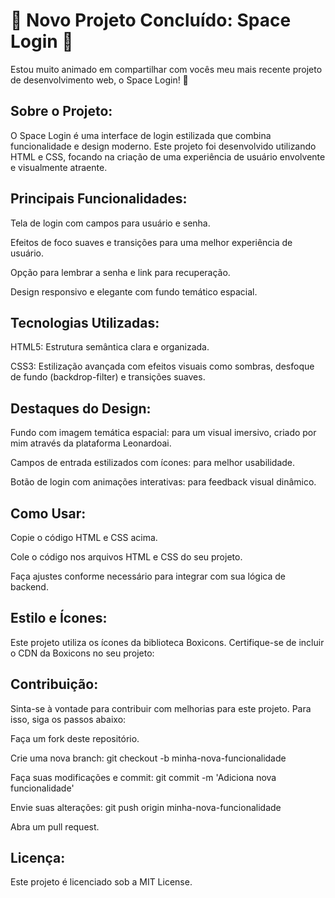 # 🎉 Novo Projeto Concluído: Space Login 🎉
Estou muito animado em compartilhar com vocês meu mais recente projeto de desenvolvimento web, o Space Login! 🚀

## Sobre o Projeto:
O Space Login é uma interface de login estilizada que combina funcionalidade e design moderno. Este projeto foi desenvolvido utilizando HTML e CSS, focando na criação de uma experiência de usuário envolvente e visualmente atraente.

## Principais Funcionalidades:
Tela de login com campos para usuário e senha.

Efeitos de foco suaves e transições para uma melhor experiência de usuário.

Opção para lembrar a senha e link para recuperação.

Design responsivo e elegante com fundo temático espacial.

## Tecnologias Utilizadas:
HTML5: Estrutura semântica clara e organizada.

CSS3: Estilização avançada com efeitos visuais como sombras, desfoque de fundo (backdrop-filter) e transições suaves.

## Destaques do Design:
Fundo com imagem temática espacial: para um visual imersivo, criado por mim através da plataforma Leonardoai.

Campos de entrada estilizados com ícones: para melhor usabilidade.

Botão de login com animações interativas: para feedback visual dinâmico.

## Como Usar:
Copie o código HTML e CSS acima.

Cole o código nos arquivos HTML e CSS do seu projeto.

Faça ajustes conforme necessário para integrar com sua lógica de backend.

## Estilo e Ícones:
Este projeto utiliza os ícones da biblioteca Boxicons. Certifique-se de incluir o CDN da Boxicons no seu projeto:
<link href='https://unpkg.com/boxicons@2.0.7/css/boxicons.min.css' rel='stylesheet'>

## Contribuição:
Sinta-se à vontade para contribuir com melhorias para este projeto. Para isso, siga os passos abaixo:

Faça um fork deste repositório.

Crie uma nova branch: git checkout -b minha-nova-funcionalidade

Faça suas modificações e commit: git commit -m 'Adiciona nova funcionalidade'

Envie suas alterações: git push origin minha-nova-funcionalidade

Abra um pull request.

## Licença:
Este projeto é licenciado sob a MIT License.
